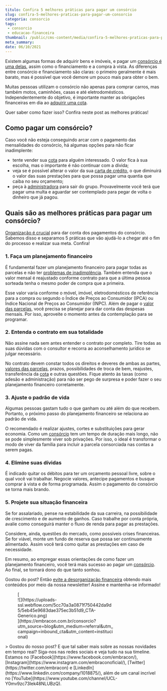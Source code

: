 ```yaml
---
titulo: Confira 5 melhores práticas para pagar um consórcio
slug: confira-5-melhores-praticas-para-pagar-um-consorcio
categoria: consorcio
tags:
 - consorcio
 - educacao-financeira
thumbnail: /public/cms-content/media/confira-5-melhores-praticas-para-pagar-um-consorcio.jpg
meta_summary: 
date: 06/10/2021
---
```

Existem algumas formas de adquirir bens e imóveis, e pagar um [consórcio é uma delas](https://www.embracon.com.br/consorcio-de-imoveis), assim como o financiamento e a compra à vista. As diferenças entre consórcio e financiamento são claras: o primeiro geralmente é mais barato, mas é possível que você demore um pouco mais para obter o bem.

Muitas pessoas utilizam o consórcio não apenas para comprar carros, mas também motos, caminhões, casas e até eletrodomésticos. Independentemente do objetivo, é importante manter as obrigações financeiras em dia ao [adquirir uma cota](https://www.embracon.com.br/conhecaoconsorcio/como-adquirir-uma-cota-de-consorcio).

Quer saber como fazer isso? Confira neste post as melhores práticas!

Como pagar um consórcio?
------------------------

Caso você não esteja conseguindo arcar com o pagamento das mensalidades do consórcio, há algumas opções para não ficar inadimplente:

- tente vender sua [cota](https://www.embracon.com.br/conhecaoconsorcio/o-que-e-a-cota-de-consorcio) para alguém interessado. O valor fica à sua escolha, mas o importante é não continuar com a dívida;
- veja se é possível alterar o valor da sua [carta de crédito](https://www.embracon.com.br/conhecaoconsorcio/o-que-e-carta-de-credito), o que diminuirá o valor das suas prestações para que possa pagar uma quantia que caiba no seu orçamento;
- peça à [administradora](https://www.embracon.com.br/blog/afinal-o-que-uma-administradora-de-consorcio-faz) para sair do grupo. Provavelmente você terá que pagar uma multa e aguardar ser contemplado para pegar de volta o dinheiro que já pagou.

Quais são as melhores práticas para pagar um consórcio?
-------------------------------------------------------

[Organização é crucial](https://www.embracon.com.br/blog/7-dicas-para-comecar-a-sua-organizacao-financeira) para dar conta dos pagamentos do consórcio. Sabemos disso e separamos 5 práticas que vão ajudá-lo a chegar até o fim do processo e realizar sua meta. Confira!

### 1. Faça um planejamento financeiro

É fundamental fazer um planejamento financeiro para pagar todas as parcelas e não ter [problemas de inadimplência](https://www.embracon.com.br/blog/o-que-acontece-se-houver-atraso-na-parcela-do-consorcio-entenda-aqui). Também entenda que o valor mensal é reajustado conforme contrato para que a última pessoa sorteada tenha o mesmo poder de compra que a primeira.

Esse valor varia conforme o móvel, imóvel, eletrodomésticos de referência para a compra ou segundo o Índice de Preços ao Consumidor (IPCA) ou Índice Nacional de Preços ao Consumidor (INPC). Além de pagar o [valor das parcelas](https://www.embracon.com.br/blog/como-calcular-as-parcelas-no-consorcio), você precisa se planejar para dar conta das despesas mensais. Por isso, aproveite o momento antes da contemplação para se programar.

### 2. Entenda o contrato em sua totalidade

Não assine nada sem antes entender o contrato por completo. Tire todas as suas dúvidas com o consultor e recorra ao aconselhamento jurídico se julgar necessário.

No contrato devem constar todos os direitos e deveres de ambas as partes, [valores das parcelas](https://www.embracon.com.br/blog/como-calcular-as-parcelas-no-consorcio), prazos, possibilidades de troca de bem, reajustes, transferência da [cota](https://www.embracon.com.br/conhecaoconsorcio/o-que-e-a-cota-de-consorcio) e outras questões. Fique atento às taxas (como adesão e administração) para não ser pego de surpresa e poder fazer o seu planejamento financeiro corretamente.

### 3. Ajuste o padrão de vida

Algumas pessoas gastam tudo o que ganham ou até além do que recebem. Portanto, o próximo passo do planejamento financeiro se relaciona ao padrão de vida.

O recomendado é realizar ajustes, cortes e substituições para gerar economia. Como um [consórcio](https://www.embracon.com.br/consorcio-de-imoveis) tem um tempo de duração mais longo, não se pode simplesmente viver sob privações. Por isso, o ideal é transformar o modo de viver da família para incluir a parcela consorciada nas contas a serem pagas.

### 4. Elimine suas dívidas

É indicado quitar os débitos para ter um orçamento pessoal livre, sobre o qual você vai trabalhar. Negocie valores, antecipe pagamentos e busque comprar à vista e de forma programada. Assim o pagamento do consórcio se torna mais brando.

### 5. Projete sua situação financeira

Se for assalariado, pense na estabilidade da sua carreira, na possibilidade de crescimento e de aumento de ganhos. Caso trabalhe por conta própria, avalie como conseguirá manter o fluxo de renda para pagar as prestações.

Considere, ainda, questões do mercado, como possíveis crises financeiras. Se for viável, monte um fundo de reserva que possa ser continuamente alimentado. Assim você terá como quitar as prestações em caso de necessidade.

Em resumo, ao empregar essas orientações de como fazer um planejamento financeiro, você terá mais sucesso ao pagar um [consórcio](https://www.embracon.com.br/consorcio-de-imoveis). Ao final, se tornará dono do que tanto sonhou.

Gostou do post? Então [evite a desorganização financeira](https://www.embracon.com.br/blog/7-dicas-para-comecar-a-sua-organizacao-financeira) obtendo mais conteúdos por meio da nossa newsletter! Assine e mantenha-se informado!

<figure class="w-richtext-figure-type-image w-richtext-align-center" style="max-width:310px">[<div>![](https://uploads-ssl.webflow.com/5cc70a3a0871f750442da9d5/5eb45e9683dae375ec3b51d9_CTA-Generico.png)</div>](https://embracon.com.br/consorcio?utm_source=blog&utm_medium=referral&utm_campaign=inbound_cta&utm_content=institucional)</figure>> Gostou do nosso post? E que tal saber mais sobre as nossas novidades em tempo real? Siga-nos nas redes sociais e veja tudo na sua timeline. Estamos no [Facebook](https://www.facebook.com/embracon/), [Instagram](https://www.instagram.com/embraconoficial/), [Twitter](https://twitter.com/embracon) e [LinkedIn](https://www.linkedin.com/company/1018875/), além de um canal incrível no [YouTube](https://www.youtube.com/channel/UCL-Y0mv9zc73Iek48NLUBzQ).

‍
